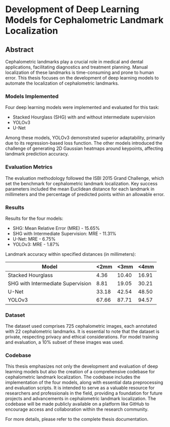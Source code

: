 # Development of Deep Learning Models for Cephalometric Landmark Localization

## Abstract

Cephalometric landmarks play a crucial role in medical and dental applications, facilitating diagnostics and treatment planning. Manual localization of these landmarks is time-consuming and prone to human error. This thesis focuses on the development of deep learning models to automate the localization of cephalometric landmarks.

### Models Implemented

Four deep learning models were implemented and evaluated for this task:

- Stacked Hourglass (SHG) with and without intermediate supervision
- YOLOv3
- U-Net

Among these models, YOLOv3 demonstrated superior adaptability, primarily due to its regression-based loss function. The other models introduced the challenge of generating 2D Gaussian heatmaps around keypoints, affecting landmark prediction accuracy.

### Evaluation Metrics

The evaluation methodology followed the ISBI 2015 Grand Challenge, which set the benchmark for cephalometric landmark localization. Key success parameters included the mean Euclidean distance for each landmark in millimeters and the percentage of predicted points within an allowable error.

### Results

Results for the four models:

- SHG: Mean Relative Error (MRE) - 15.65%
- SHG with Intermediate Supervision: MRE - 11.31%
- U-Net: MRE - 6.75%
- YOLOv3: MRE - 1.87%

Landmark accuracy within specified distances (in millimeters):

| Model                | <2mm | <3mm | <4mm |
|----------------------|------|------|------|
| Stacked Hourglass    | 4.36 | 10.40| 16.91|
| SHG with Intermediate Supervision | 8.81 | 19.05| 30.21|
| U-Net                | 33.18| 42.54| 48.50|
| YOLOv3               | 67.66| 87.71| 94.57|

### Dataset

The dataset used comprises 725 cephalometric images, each annotated with 22 cephalometric landmarks. It is essential to note that the dataset is private, respecting privacy and ethical considerations. For model training and evaluation, a 10% subset of these images was used.

### Codebase

This thesis emphasizes not only the development and evaluation of deep learning models but also the creation of a comprehensive codebase for cephalometric landmark localization. The codebase includes the implementation of the four models, along with essential data preprocessing and evaluation scripts. It is intended to serve as a valuable resource for researchers and professionals in the field, providing a foundation for future projects and advancements in cephalometric landmark localization. The codebase will be made publicly available on a platform like GitHub to encourage access and collaboration within the research community.

For more details, please refer to the complete thesis documentation.
